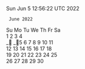 Sun Jun  5 12:56:22 UTC 2022

     June 2022        
Su Mo Tu We Th Fr Sa  
          1  2  3  4  
_ _5  6  7  8  9 10 11  
12 13 14 15 16 17 18  
19 20 21 22 23 24 25  
26 27 28 29 30        
                      
